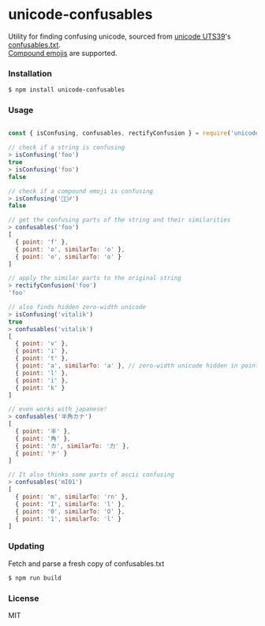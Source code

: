 # unicode-confusables
Utility for finding confusing unicode, sourced from [unicode UTS39](http://www.unicode.org/reports/tr39/)'s [confusables.txt](https://www.unicode.org/Public/security/10.0.0/confusables.txt).  
[Compound emojis](https://unicode.org/reports/tr51/#ZWJ_Display) are supported.


### Installation

```sh
$ npm install unicode-confusables
```

### Usage

```javascript

const { isConfusing, confusables, rectifyConfusion } = require('unicode-confusables')

// check if a string is confusing
> isConfusing('fоо')
true
> isConfusing('foo')
false

// check if a compound emoji is confusing
> isConfusing('🧛🏾‍♂')
false

// get the confusing parts of the string and their similarities
> confusables('fоо')
[
  { point: 'f' },
  { point: 'о', similarTo: 'o' },
  { point: 'о', similarTo: 'o' }
]

// apply the similar parts to the original string
> rectifyConfusion('fоо')
'foo'

// also finds hidden zero-width unicode
> isConfusing('vitalik')
true
> confusables('vitalik')
[
  { point: 'v' },
  { point: 'i' },
  { point: 't' },
  { point: 'a‍', similarTo: 'a' }, // zero-width unicode hidden in point (segment)
  { point: 'l' },
  { point: 'i' },
  { point: 'k' }
]

// even works with japanese!
> confusables('半角カナ')
[
  { point: '半' },
  { point: '角' },
  { point: 'カ', similarTo: '力' },
  { point: 'ナ' }
]

// It also thinks some parts of ascii confusing
> confusables('mI01')
[
  { point: 'm', similarTo: 'rn' },
  { point: 'I', similarTo: 'l' },
  { point: '0', similarTo: 'O' },
  { point: '1', similarTo: 'l' }
]
```

### Updating

Fetch and parse a fresh copy of confusables.txt

```sh
$ npm run build
```

### License

MIT
